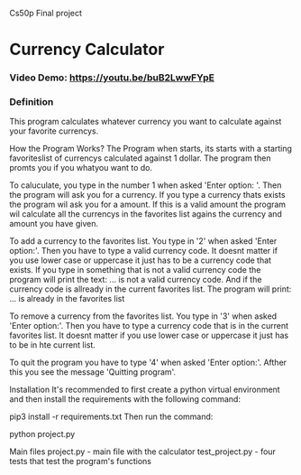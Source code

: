 Cs50p Final project
# Currency Calculator
### Video Demo: https://youtu.be/buB2LwwFYpE
### Definition

This program calculates whatever currency you want to calculate against your favorite currencys.

How the Program Works?
The Program when starts, its starts with a starting favoriteslist of currencys calculated against 1 dollar.
The program then promts you if you whatyou want to do.

To caluculate, you type in the number 1 when asked 'Enter option: '. Then the program will ask you for a currency.
If you type a currency thats exists the program wil ask you for a amount. If this is a valid amount the program wil calculate all the
currencys in the favorites list agains the currency and amount you have given.

To add a currency to the favorites list. You type in '2' when asked 'Enter option:'. Then you have to type a valid currency code.
It doesnt matter if you use lower case or uppercase it just has to be a currency code that exists. If you type in something that
is not a valid currency code the program will print the text: ... is not a valid currency code. And if the currency code is allready in the
current favorites list. The program will print: ... is already in the favorites list

To remove a currency from the favorites list. You type in '3' when asked 'Enter option:'. Then you have to type a currency code that
is in the current favorites list. It doesnt matter if you use lower case or uppercase it just has to be in hte current list.

To quit the program you have to type '4' when asked 'Enter option:'. Afther this you see the message 'Quitting program'.

Installation
It's recommended to first create a python virtual environment and then install the requirements with the following command:

pip3 install -r requirements.txt
Then run the command:

python project.py

Main files
project.py - main file with the calculator
test_project.py - four tests that test the program's functions


